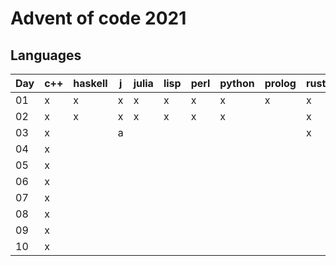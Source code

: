 # Advent of code 2021

## Languages

| Day | c++ | haskell | j | julia | lisp | perl | python | prolog | rust |
|-----|-----|---------|---|-------|------|------|--------|--------|------|
| 01  | x   | x       | x | x     | x    | x    | x      | x      | x    |
| 02  | x   | x       | x | x     | x    | x    | x      |        | x    |
| 03  | x   |         | a |       |      |      |        |        | x    |
| 04  | x   |         |   |       |      |      |        |        |      |
| 05  | x   |         |   |       |      |      |        |        |      |
| 06  | x   |         |   |       |      |      |        |        |      |
| 07  | x   |         |   |       |      |      |        |        |      |
| 08  | x   |         |   |       |      |      |        |        |      |
| 09  | x   |         |   |       |      |      |        |        |      |
| 10  | x   |         |   |       |      |      |        |        |      |
